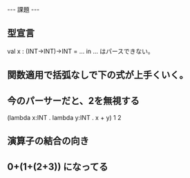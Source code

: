 --- 課題 ---

## 型宣言
val x : (INT->INT)->INT = ... in ...
はパースできない。

## 関数適用で括弧なしで下の式が上手くいく。
## 今のパーサーだと、2を無視する
(lambda x:INT . lambda y:INT . x + y) 1 2

## 演算子の結合の向き
## 0+(1+(2+3)) になってる
